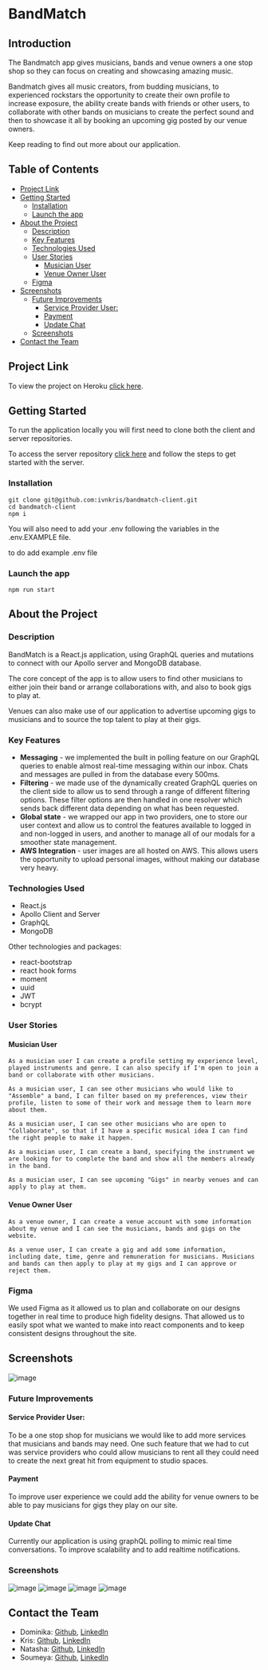 <h1>BandMatch</h1>

<h2> Introduction </h2>

The Bandmatch app gives musicians, bands and venue owners a one stop shop so they can focus on creating and showcasing amazing music.

Bandmatch gives all music creators, from budding musicians, to experienced rockstars the opportunity to create their own profile to increase exposure, the ability create bands with friends or other users, to collaborate with other bands on musicians to create the perfect sound and then to showcase it all by booking an upcoming gig posted by our venue owners.

Keep reading to find out more about our application.

<h2> Table of Contents </h2>

- [Project Link](#project-link)
- [Getting Started](#getting-started)
  - [Installation](#installation)
  - [Launch the app](#launch-the-app)
- [About the Project](#about-the-project)
  - [Description](#description)
  - [Key Features](#key-features)
  - [Technologies Used](#technologies-used)
  - [User Stories](#user-stories)
    - [Musician User](#musician-user)
    - [Venue Owner User](#venue-owner-user)
  - [Figma](#figma)
- [Screenshots](#screenshots)
  - [Future Improvements](#future-improvements)
    - [Service Provider User:](#service-provider-user)
    - [Payment](#payment)
    - [Update Chat](#update-chat)
  - [Screenshots](#screenshots-1)
- [Contact the Team](#contact-the-team)

## Project Link


To view the project on Heroku [click here](https://bandmatch-app.herokuapp.com/).


## Getting Started

To run the application locally you will first need to clone both the client and server repositories.

To access the server repository [click here](https://github.com/ivnkris/bandmatch-server) and follow the steps to get started with the server.

### Installation

```
git clone git@github.com:ivnkris/bandmatch-client.git
cd bandmatch-client
npm i
```

You will also need to add your .env following the variables in the .env.EXAMPLE file.

to do add example .env file

### Launch the app

```
npm run start
```

## About the Project

### Description

BandMatch is a React.js application, using GraphQL queries and mutations to connect with our Apollo server and MongoDB database.

The core concept of the app is to allow users to find other musicians to either join their band or arrange collaborations with, and also to book gigs to play at.

Venues can also make use of our application to advertise upcoming gigs to musicians and to source the top talent to play at their gigs.

### Key Features

- **Messaging** - we implemented the built in polling feature on our GraphQL queries to enable almost real-time messaging within our inbox. Chats and messages are pulled in from the database every 500ms.
- **Filtering** - we made use of the dynamically created GraphQL queries on the client side to allow us to send through a range of different filtering options. These filter options are then handled in one resolver which sends back different data depending on what has been requested.
- **Global state** - we wrapped our app in two providers, one to store our user context and allow us to control the features available to logged in and non-logged in users, and another to manage all of our modals for a smoother state management.
- **AWS Integration** - user images are all hosted on AWS. This allows users the opportunity to upload personal images, without making our database very heavy.

### Technologies Used

- React.js
- Apollo Client and Server
- GraphQL
- MongoDB

Other technologies and packages:

- react-bootstrap
- react hook forms
- moment
- uuid
- JWT
- bcrypt

### User Stories

#### Musician User

```
As a musician user I can create a profile setting my experience level, played instruments and genre. I can also specify if I'm open to join a band or collaborate with other musicians.

As a musician user, I can see other musicians who would like to "Assemble" a band, I can filter based on my preferences, view their profile, listen to some of their work and message them to learn more about them.

As a musician user, I can see other musicians who are open to "Collaborate", so that if I have a specific musical idea I can find the right people to make it happen.

As a musician user, I can create a band, specifying the instrument we are looking for to complete the band and show all the members already in the band.

As a musician user, I can see upcoming "Gigs" in nearby venues and can apply to play at them.
```

#### Venue Owner User

```
As a venue owner, I can create a venue account with some information about my venue and I can see the musicians, bands and gigs on the website.

As a venue user, I can create a gig and add some information, including date, time, genre and remuneration for musicians. Musicians and bands can then apply to play at my gigs and I can approve or reject them.
```

### Figma

We used Figma as it allowed us to plan and collaborate on our designs together in real time to produce high fidelity designs. That allowed us to easily spot what we wanted to make into react components and to keep consistent designs throughout the site.

## Screenshots

![image](./public/images/figma.png)

### Future Improvements

#### Service Provider User:

To be a one stop shop for musicians we would like to add more services that musicians and bands may need. One such feature that we had to cut was service providers who could allow musicians to rent all they could need to create the next great hit from equipment to studio spaces.

#### Payment

To improve user experience we could add the ability for venue owners to be able to pay musicians for gigs they play on our site.

#### Update Chat

Currently our application is using graphQL polling to mimic real time conversations. To improve scalability and to add realtime notifications.

### Screenshots

![image](./public/images/landing.png)
![image](./public/images/profile.png)
![image](./public/images/assemble.png)
![image](./public/images/inbox.png)

## Contact the Team

- Dominika: [Github](https://github.com/dominikacookies),
  [LinkedIn](https://www.linkedin.com/in/dominika-pietrzak-183755137/)
- Kris: [Github](https://github.com/ivnkris), [LinkedIn](https://www.linkedin.com/in/krisztian-ivan-10880478//)
- Natasha: [Github](https://github.com/natasha-mann), [LinkedIn](https://www.linkedin.com/in/natashamann2896//)
- Soumeya: [Github](https://github.com/SoumeyaH), [LinkedIn](https://www.linkedin.com/in/soumeya-hassan-0a12a5203/)

